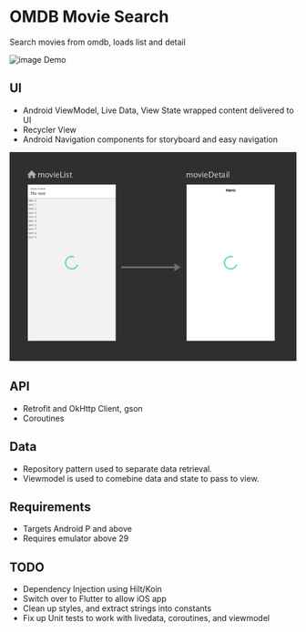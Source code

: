 # OMDB Movie Search
Search movies from omdb, loads list and detail

![image Demo](demo.gif)

## UI ##

* Android ViewModel, Live Data, View State wrapped content delivered to UI
* Recycler View
* Android Navigation components for storyboard and easy navigation

![image Navigation](navigation.png)

## API ##

* Retrofit and OkHttp Client, gson
* Coroutines


## Data ##

* Repository pattern used to separate data retrieval.
* Viewmodel is used to comebine data and state to pass to view.

## Requirements ##
* Targets Android P and above
* Requires emulator above 29

## TODO ##

* Dependency Injection using Hilt/Koin
* Switch over to Flutter to allow iOS app
* Clean up styles, and extract strings into constants
* Fix up Unit tests to work with livedata, coroutines, and viewmodel


